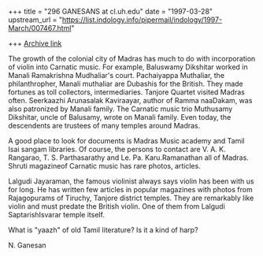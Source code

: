 +++
title = "296 GANESANS at cl.uh.edu"
date = "1997-03-28"
upstream_url = "https://list.indology.info/pipermail/indology/1997-March/007467.html"

+++
[Archive link](https://list.indology.info/pipermail/indology/1997-March/007467.html)



The growth of the colonial city of Madras has much to do with
incorporation of violin into Carnatic music. For example,
Baluswamy Dikshitar worked in Manali Ramakrishna Mudhaliar's
court. Pachaiyappa Muthaliar, the philanthropher, Manali muthaliar
are Dubashis for the British. They made fortunes as toll collectors,
intermediaries. Tanjore Quartet visited Madras often.
Seerkaazhi Arunasalak Kaviraayar, author of Ramma naaDakam,
was also patronized by Manali family. The Carnatic music trio
Muthusamy Dikshitar, uncle of Balusamy,  wrote on Manali family. Even today,
the descendents are trustees of many temples around Madras.

A good place to look for documents is Madras Music academy and
Tamil Isai sangam libraries. Of course, the persons to contact are
V. A. K. Rangarao, T. S. Parthasarathy and Le. Pa. Karu.Ramanathan
all of Madras. Shruti magazineof Carnatic music  has rare photos, articles.

Lalgudi Jayaraman, the famous violinist always says violin has
been with us for long. He has written few articles in popular 
magazines with photos from Rajagopurams of Tiruchy, Tanjore district
temples. They are remarkably like violin and must predate the British violin.
One of them from Lalgudi SaptarishIsvarar temple itself.

What is "yaazh" of old Tamil literature? Is it a kind of harp?

N. Ganesan






